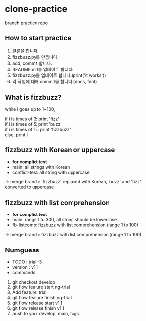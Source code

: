 # clone-practice

branch practice repo

## How to start practice

1. 클론을 합니다.
2. fizzbuzz.py를 만듭니다.
3. add, commit 합니다.
4. README.md를 업데이트 합니다.
5. fizzbuzz.py를 업데이트 합니다.(print('it works'))
6. 각 작업에 대해 commit을 합니다.(docs, feat)

## What is fizzbuzz?

while i goes up to 1~100,

if i is times of 3: print 'fizz'  
if i is times of 5: print 'buzz'  
if i is times of 15: print 'fizzbuzz'  
else, print i

## fizzbuzz with Korean or uppercase
- **for complict test**
- main: all strings with Korean
- conflict-test: all string with uppercase
  
-> merge branch: 'fizzbuzz' replaced with Korean, 'buzz' and 'fizz' converted to uppercase

## fizzbuzz with list comprehension
- **for complict test**
- main: range 1 to 300, all string should be lowercase
- fb-listcomp: fizzbuzz with list comprehension (range 1 to 100)
  
-> merge branch: fizzbuzz with list comprehension (range 1 to 100)

## Numguess
- TODO : trial -3
- version : v1.1
- commands
 1. git checkout develop
 2. git flow feature start ng-trial
 3. Add feature: trial
 4. git flow feature finish ng-trial
 5. git flow release start v1.1
 6. git flow release finish v1.1
 7. push to your develop, main, tags

